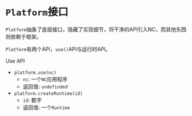 # `Platform`接口 #

`Platform`抽象了底层接口，隐藏了实现细节，将干净的API引入NC，而其他东西则依赖于框架。

`Platform`有两个API，`use()`API与运行时API。

Use API

* `platform.use(nc)`
  * `nc`: 一个`NC`应用程序
  * 返回值: `undefinded`
* `platform.createRuntime(id)`
  * `id`: 数字
  * 返回值: 一个`Runtime`
